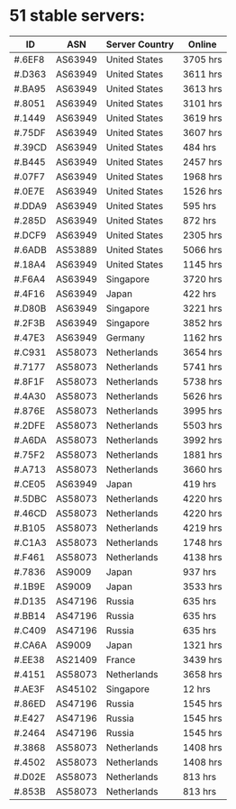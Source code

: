 # 51 stable servers:

| ID | ASN | Server Country | Online |
| ------ | ------ | ------ | ------ |
| #.6EF8 | AS63949 | United States | 3705 hrs |
| #.D363 | AS63949 | United States | 3611 hrs |
| #.BA95 | AS63949 | United States | 3613 hrs |
| #.8051 | AS63949 | United States | 3101 hrs |
| #.1449 | AS63949 | United States | 3619 hrs |
| #.75DF | AS63949 | United States | 3607 hrs |
| #.39CD | AS63949 | United States | 484 hrs |
| #.B445 | AS63949 | United States | 2457 hrs |
| #.07F7 | AS63949 | United States | 1968 hrs |
| #.0E7E | AS63949 | United States | 1526 hrs |
| #.DDA9 | AS63949 | United States | 595 hrs |
| #.285D | AS63949 | United States | 872 hrs |
| #.DCF9 | AS63949 | United States | 2305 hrs |
| #.6ADB | AS53889 | United States | 5066 hrs |
| #.18A4 | AS63949 | United States | 1145 hrs |
| #.F6A4 | AS63949 | Singapore | 3720 hrs |
| #.4F16 | AS63949 | Japan | 422 hrs |
| #.D80B | AS63949 | Singapore | 3221 hrs |
| #.2F3B | AS63949 | Singapore | 3852 hrs |
| #.47E3 | AS63949 | Germany | 1162 hrs |
| #.C931 | AS58073 | Netherlands | 3654 hrs |
| #.7177 | AS58073 | Netherlands | 5741 hrs |
| #.8F1F | AS58073 | Netherlands | 5738 hrs |
| #.4A30 | AS58073 | Netherlands | 5626 hrs |
| #.876E | AS58073 | Netherlands | 3995 hrs |
| #.2DFE | AS58073 | Netherlands | 5503 hrs |
| #.A6DA | AS58073 | Netherlands | 3992 hrs |
| #.75F2 | AS58073 | Netherlands | 1881 hrs |
| #.A713 | AS58073 | Netherlands | 3660 hrs |
| #.CE05 | AS63949 | Japan | 419 hrs |
| #.5DBC | AS58073 | Netherlands | 4220 hrs |
| #.46CD | AS58073 | Netherlands | 4220 hrs |
| #.B105 | AS58073 | Netherlands | 4219 hrs |
| #.C1A3 | AS58073 | Netherlands | 1748 hrs |
| #.F461 | AS58073 | Netherlands | 4138 hrs |
| #.7836 | AS9009 | Japan | 937 hrs |
| #.1B9E | AS9009 | Japan | 3533 hrs |
| #.D135 | AS47196 | Russia | 635 hrs |
| #.BB14 | AS47196 | Russia | 635 hrs |
| #.C409 | AS47196 | Russia | 635 hrs |
| #.CA6A | AS9009 | Japan | 1321 hrs |
| #.EE38 | AS21409 | France | 3439 hrs |
| #.4151 | AS58073 | Netherlands | 3658 hrs |
| #.AE3F | AS45102 | Singapore | 12 hrs |
| #.86ED | AS47196 | Russia | 1545 hrs |
| #.E427 | AS47196 | Russia | 1545 hrs |
| #.2464 | AS47196 | Russia | 1545 hrs |
| #.3868 | AS58073 | Netherlands | 1408 hrs |
| #.4502 | AS58073 | Netherlands | 1408 hrs |
| #.D02E | AS58073 | Netherlands | 813 hrs |
| #.853B | AS58073 | Netherlands | 813 hrs |

